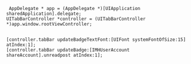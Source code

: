      AppDelegate * app = (AppDelegate *)[UIApplication sharedApplication].delegate;
    UITabBarController *controller = (UITabBarController *)app.window.rootViewController;
    
    
    [controller.tabBar updateBadgeTextFont:[UIFont systemFontOfSize:15] atIndex:1];
    [controller.tabBar updateBadge:[IMHUserAccount shareAccount].unreadpost atIndex:1];